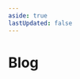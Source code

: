 ```yaml
---
aside: true
lastUpdated: false
---
```


<script setup>
import BlogList from '@theme/components/BlogList.vue'
</script>

# <div class="i-fluent-emoji:green-book"></div> Blog

<BlogList />
